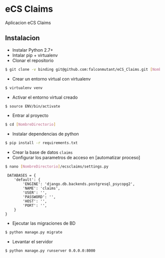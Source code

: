 # eCS Claims
Aplicacion eCS Claims

## Instalacion
- Instalar Python 2.7+
- Intalar pip + virtualenv
- Clonar el repositorio
```sh
$ git clone -v binding git@github.com:falconmutant/eCS_Claims.git [NombreDirectorio]
```
- Crear un entorno virtual con virtualenv
```sh
$ virtualenv venv
```
- Activar el entorno virtual creado
```sh
$ source ENV/bin/activate
```
- Entrar al proyecto
```sh
$ cd [NombreDirectorio]
```
- Instalar dependencias de python
```sh
$ pip install -r requirements.txt
```
- Crear la base de datos `claims`
- Configurar los parametros de acceso en  [automatizar proceso]
```sh
$ nano [NombreDirectorio]/ecsclaims/settings.py
```
```
 DATABASES = {
    'default': {
        'ENGINE': 'django.db.backends.postgresql_psycopg2',
        'NAME': 'claims',
        'USER': '',
        'PASSWORD': '',
        'HOST': '',
        'PORT': '',
    }
}
```
- Ejecutar las migraciones de BD
```sh
$ python manage.py migrate
```
- Levantar el servidor
```sh
$ python manage.py runserver 0.0.0.0:8000
```
